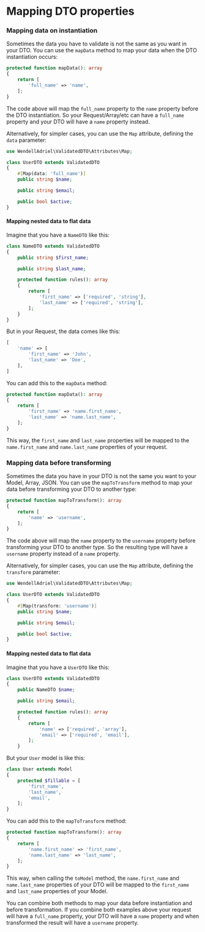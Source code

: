 # Mapping DTO properties

### Mapping data on instantiation

Sometimes the data you have to validate is not the same as you want in your DTO. You can use the `mapData` method to map your data when the DTO instantiation occurs:

```php
protected function mapData(): array
{
    return [
        'full_name' => 'name',
    ];
}
```

The code above will map the `full_name` property to the `name` property before the DTO instantiation. So your Request/Array/etc can have a `full_name` property and your DTO will have a `name` property instead.

Alternatively, for simpler cases, you can use the `Map` attribute, defining the `data` parameter:

```php
use WendellAdriel\ValidatedDTO\Attributes\Map;

class UserDTO extends ValidatedDTO
{
    #[Map(data: 'full_name')]
    public string $name;

    public string $email;

    public bool $active;
}
```

#### Mapping nested data to flat data

Imagine that you have a `NameDTO` like this:

```php
class NameDTO extends ValidatedDTO
{
    public string $first_name;

    public string $last_name;

    protected function rules(): array
    {
        return [
            'first_name' => ['required', 'string'],
            'last_name' => ['required', 'string'],
        ];
    }
}
```

But in your Request, the data comes like this:

```php
[
    'name' => [
        'first_name' => 'John',
        'last_name' => 'Doe',
    ],
]
```

You can add this to the `mapData` method:

```php
protected function mapData(): array
{
    return [
        'first_name' => 'name.first_name',
        'last_name' => 'name.last_name',
    ];
}
```

This way, the `first_name` and `last_name` properties will be mapped to the `name.first_name` and `name.last_name` properties of your request.

### Mapping data before transforming

Sometimes the data you have in your DTO is not the same you want to your Model, Array, JSON. You can use the `mapToTransform` method to map your data before transforming your DTO to another type:

```php
protected function mapToTransform(): array
{
    return [
        'name' => 'username',
    ];
}
```

The code above will map the `name` property to the `username` property before transforming your DTO to another type. So the resulting type will have a `username` property instead of a `name` property.

Alternatively, for simpler cases, you can use the `Map` attribute, defining the `transform` parameter:

```php
use WendellAdriel\ValidatedDTO\Attributes\Map;

class UserDTO extends ValidatedDTO
{
    #[Map(transform: 'username')]
    public string $name;

    public string $email;

    public bool $active;
}
```

#### Mapping nested data to flat data

Imagine that you have a `UserDTO` like this:

```php
class UserDTO extends ValidatedDTO
{
    public NameDTO $name;

    public string $email;

    protected function rules(): array
    {
        return [
            'name' => ['required', 'array'],
            'email' => ['required', 'email'],
        ];
    }
```

But your `User` model is like this:

```php
class User extends Model
{
    protected $fillable = [
        'first_name',
        'last_name',
        'email',
    ];
}
```

You can add this to the `mapToTransform` method:

```php
protected function mapToTransform(): array
{
    return [
        'name.first_name' => 'first_name',
        'name.last_name' => 'last_name',
    ];
}
```

This way, when calling the `toModel` method, the `name.first_name` and `name.last_name` properties of your DTO will be mapped to the `first_name` and `last_name` properties of your Model.

You can combine both methods to map your data before instantiation and before transformation. If you combine both examples above your request will have a `full_name` property, your DTO will have a `name` property and when transformed the result will have a `username` property.

